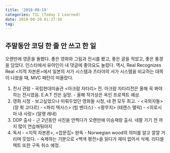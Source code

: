 ```yaml
---
title: '2018-08-19'
categories: TIL (Today I Learned)
date: 2018-08-20 01:27:56
tag:
---
```


## 주말동안 코딩 한 줄 안 쓰고 한 일

오랜만에 영혼을 돌봤다. 좋은 영화와 그림과 전시를 봤고, 좋은 글을 적었고, 좋은 풍경을 담았다.
인스타에서 유아인이 내 댓글에 좋아요도 눌렀다. 역시, Real Recognizes Real
<지적 자본론>에서 일본의 서가 시스템과 츠타야의 서가 시스템을 비교하는 대목이 나왔을 때, MVC 패턴이 떠올랐다. 


  1. 전시 관람
    - 국립현대미술관 <아크람 자타리> 전. 아크람 자타리전은 올해 꼭 봐야하는 전시였음. E.A.T 전은 실망.
    - 올해 작가상은 옥인 프로젝트 예상.
  2. 영화 시청
    - 보고싶었으나 미뤄두었던 영화들 시청, 네 편 모두 최고.
    - <국외자들> (장 뤽 고다르) 
    - <파리 텍사스> (빔 벤더스)
    - <황무지> (테렌스 맬릭)
    - <히로시마 내 사랑> (알랭 레네) 
  3. DDP 출사
    - 근 2년동안 사진을 안찍다가 오랜만에 이승재랑 출사. 네팔 가기 전 까지 많이 연습해둬야지
  4. 독서
    - <지적 자본론>, <잡문집> 완독
    - Norwegian wood의 의미를 알고 깔깔 거리며 웃었다.
    - 숙제하는 기분으로  <백색 평전>을 읽다가 재미 없어서 삭제. 리디셀렉트 또한 구독 취소 예정.